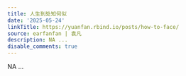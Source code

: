 ```yaml
---
title: 人生到处知何似
date: '2025-05-24'
linkTitle: https://yuanfan.rbind.io/posts/how-to-face/
source: earfanfan | 袁凡
description: NA ...
disable_comments: true
---
```

NA ...
